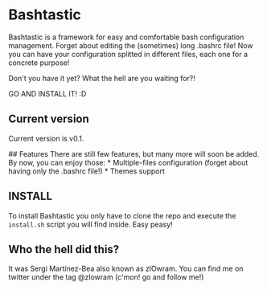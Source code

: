 # Bashtastic

Bashtastic is a framework for easy and comfortable bash configuration
management. Forget about editing the (sometimes) long .bashrc file! Now you
can have your configuration splitted in different files, each one for a
concrete purpose!

Don't you have it yet? What the hell are you waiting for?!

GO AND INSTALL IT! :D 

## Current version
Current version is v0.1.

## Features
There are still few features, but many more will soon be added. By now, you can
enjoy those:
    * Multiple-files configuration (forget about having only the .bashrc file!)
    * Themes support

## INSTALL
To install Bashtastic you only have to clone the repo and execute the
`install.sh` script you will find inside. Easy peasy!

## Who the hell did this?
It was Sergi Martínez-Bea also known as zlOwram. You can find me on twitter
under the tag @zlowram (c'mon! go and follow me!) 
